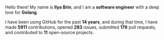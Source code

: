 Hello there! My name is **Ilya Brin**, and I am a **software engineer** with a deep love for **Golang**.

I have been using GitHub for the past **14 years**, and during that time, I have made **5911** contributions, opened **283** issues, submitted **179** pull requests, and contributed to **11** open-source projects.
